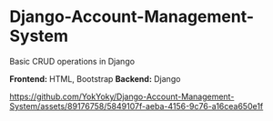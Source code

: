 # Django-Account-Management-System

Basic CRUD operations in Django

**Frontend:** HTML, Bootstrap
**Backend:** Django



https://github.com/YokYoky/Django-Account-Management-System/assets/89176758/5849107f-aeba-4156-9c76-a16cea650e1f

